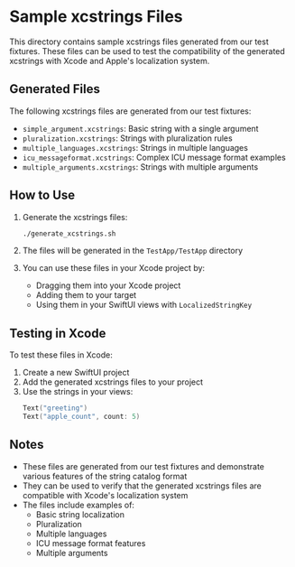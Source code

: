 # Sample xcstrings Files

This directory contains sample xcstrings files generated from our test fixtures. These files can be used to test the compatibility of the generated xcstrings with Xcode and Apple's localization system.

## Generated Files

The following xcstrings files are generated from our test fixtures:

- `simple_argument.xcstrings`: Basic string with a single argument
- `pluralization.xcstrings`: Strings with pluralization rules
- `multiple_languages.xcstrings`: Strings in multiple languages
- `icu_messageformat.xcstrings`: Complex ICU message format examples
- `multiple_arguments.xcstrings`: Strings with multiple arguments

## How to Use

1. Generate the xcstrings files:
   ```bash
   ./generate_xcstrings.sh
   ```

2. The files will be generated in the `TestApp/TestApp` directory

3. You can use these files in your Xcode project by:
   - Dragging them into your Xcode project
   - Adding them to your target
   - Using them in your SwiftUI views with `LocalizedStringKey`

## Testing in Xcode

To test these files in Xcode:

1. Create a new SwiftUI project
2. Add the generated xcstrings files to your project
3. Use the strings in your views:
   ```swift
   Text("greeting")
   Text("apple_count", count: 5)
   ```

## Notes

- These files are generated from our test fixtures and demonstrate various features of the string catalog format
- They can be used to verify that the generated xcstrings files are compatible with Xcode's localization system
- The files include examples of:
  - Basic string localization
  - Pluralization
  - Multiple languages
  - ICU message format features
  - Multiple arguments 